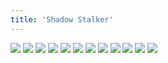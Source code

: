 ```yaml
---
title: 'Shadow Stalker'
---
```


![](pg348.jpg)
![](pg349.jpg)
![](pg350.jpg)
![](pg351.jpg)
![](pg352.jpg)
![](pg353.jpg)
![](pg354.jpg)
![](pg355.jpg)
![](pg356.jpg)
![](pg357.jpg)
![](pg358.jpg)
![](pg359.jpg)